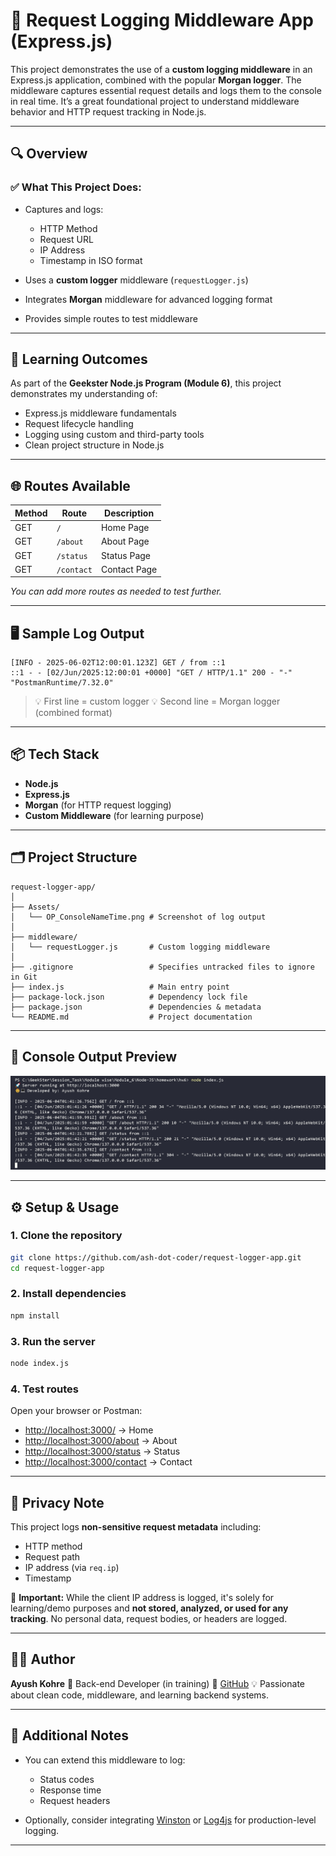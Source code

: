 # 🧩 Request Logging Middleware App (Express.js)

This project demonstrates the use of a **custom logging middleware** in an Express.js application, combined with the popular **Morgan logger**. The middleware captures essential request details and logs them to the console in real time. It’s a great foundational project to understand middleware behavior and HTTP request tracking in Node.js.

---

## 🔍 Overview

### ✅ **What This Project Does:**

* Captures and logs:

  * HTTP Method
  * Request URL
  * IP Address
  * Timestamp in ISO format
* Uses a **custom logger** middleware (`requestLogger.js`)
* Integrates **Morgan** middleware for advanced logging format
* Provides simple routes to test middleware

---

## 🧠 Learning Outcomes

As part of the **Geekster Node.js Program (Module 6)**, this project demonstrates my understanding of:

* Express.js middleware fundamentals
* Request lifecycle handling
* Logging using custom and third-party tools
* Clean project structure in Node.js

---

## 🌐 Routes Available

| Method | Route      | Description   |
| ------ | ---------- | ------------  |
| GET    | `/`        | Home Page     |
| GET    | `/about`   | About Page    |
| GET    | `/status`  | Status Page   |
| GET    | `/contact` | Contact Page  |

*You can add more routes as needed to test further.*

---

## 🖥️ Sample Log Output

```
[INFO - 2025-06-02T12:00:01.123Z] GET / from ::1
::1 - - [02/Jun/2025:12:00:01 +0000] "GET / HTTP/1.1" 200 - "-" "PostmanRuntime/7.32.0"
```

> 💡 First line = custom logger
> 💡 Second line = Morgan logger (combined format)

---

## 📦 Tech Stack

* **Node.js**
* **Express.js**
* **Morgan** (for HTTP request logging)
* **Custom Middleware** (for learning purpose)

---

## 🗂️ Project Structure

```
request-logger-app/
│
├── Assets/
│   └── OP_ConsoleNameTime.png # Screenshot of log output
│
├── middleware/
│   └── requestLogger.js       # Custom logging middleware
│
├── .gitignore                 # Specifies untracked files to ignore in Git
├── index.js                   # Main entry point
├── package-lock.json          # Dependency lock file
├── package.json               # Dependencies & metadata
└── README.md                  # Project documentation
```

---

## 📸 Console Output Preview

![Output - Console Logging](./Assets/OP_ConsoleNameTime.png)

---

## ⚙️ Setup & Usage

### 1. Clone the repository

```bash
git clone https://github.com/ash-dot-coder/request-logger-app.git
cd request-logger-app
```

### 2. Install dependencies

```bash
npm install
```

### 3. Run the server

```bash
node index.js
```

### 4. Test routes

Open your browser or Postman:

* [http://localhost:3000/](http://localhost:3000/) → Home
* [http://localhost:3000/about](http://localhost:3000/about) → About
* [http://localhost:3000/status](http://localhost:3000/status) → Status
* [http://localhost:3000/contact](http://localhost:3000/contact) → Contact

---

## 🚧 Privacy Note

This project logs **non-sensitive request metadata** including:

* HTTP method
* Request path
* IP address (via `req.ip`)
* Timestamp

🔐 **Important:**
While the client IP address is logged, it's solely for learning/demo purposes and **not stored, analyzed, or used for any tracking**. No personal data, request bodies, or headers are logged.

---

## 👨‍💻 Author

**Ayush Kohre**
🚀 Back-end Developer (in training)
🔗 [GitHub](https://github.com/ash-dot-coder)
💡 Passionate about clean code, middleware, and learning backend systems.

---

## 📘 Additional Notes

* You can extend this middleware to log:

  * Status codes
  * Response time
  * Request headers
* Optionally, consider integrating [Winston](https://www.npmjs.com/package/winston) or [Log4js](https://www.npmjs.com/package/log4js) for production-level logging.

---
